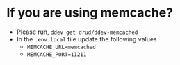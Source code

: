 # If you are using memcache?

* Please run, `ddev get drud/ddev-memcached`
* In the `.env.local` file update the following values
    * `MEMCACHE_URL=memcached`
    * `MEMCACHE_PORT=11211`